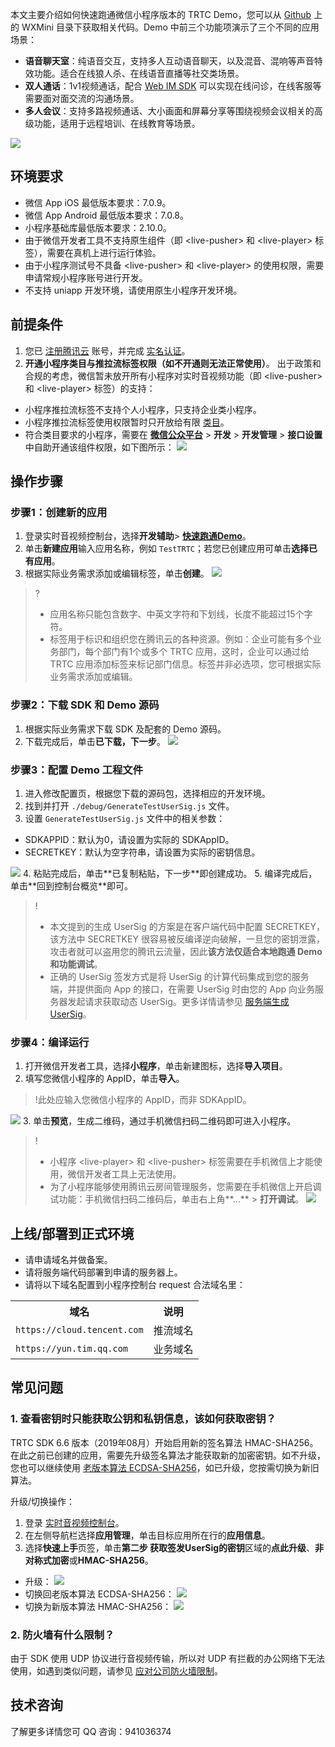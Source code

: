  本文主要介绍如何快速跑通微信小程序版本的 TRTC Demo，您可以从 [Github](https://github.com/LiteAVSDK/Live_WXMini) 上的 WXMini 目录下获取相关代码。Demo 中前三个功能项演示了三个不同的应用场景：
 
 - **语音聊天室**：纯语音交互，支持多人互动语音聊天，以及混音、混响等声音特效功能。适合在线狼人杀、在线语音直播等社交类场景。
 - **双人通话**：1v1视频通话，配合 [Web IM SDK](https://cloud.tencent.com/document/product/269/37411) 可以实现在线问诊，在线客服等需要面对面交流的沟通场景。
 - **多人会议**：支持多路视频通话、大小画面和屏幕分享等围绕视频会议相关的高级功能，适用于远程培训、在线教育等场景。
 
![](https://web.sdk.qcloud.com/trtc/miniapp/doc/zh-cn/6517a8a927130474927628457cdc27bee.jpeg)

## 环境要求
- 微信 App iOS 最低版本要求：7.0.9。
- 微信 App Android 最低版本要求：7.0.8。
- 小程序基础库最低版本要求：2.10.0。
- 由于微信开发者工具不支持原生组件（即 &lt;live-pusher&gt; 和 &lt;live-player&gt; 标签），需要在真机上进行运行体验。
- 由于小程序测试号不具备 &lt;live-pusher&gt; 和 &lt;live-player&gt; 的使用权限，需要申请常规小程序账号进行开发。
- 不支持 uniapp 开发环境，请使用原生小程序开发环境。

## 前提条件
1. 您已 [注册腾讯云](https://cloud.tencent.com/document/product/378/17985) 账号，并完成 [实名认证](https://cloud.tencent.com/document/product/378/3629)。
2. **开通小程序类目与推拉流标签权限（如不开通则无法正常使用）**。
出于政策和合规的考虑，微信暂未放开所有小程序对实时音视频功能（即 &lt;live-pusher&gt; 和 &lt;live-player&gt; 标签）的支持：
 - 小程序推拉流标签不支持个人小程序，只支持企业类小程序。
 - 小程序推拉流标签使用权限暂时只开放给有限 [类目](https://developers.weixin.qq.com/miniprogram/dev/component/live-pusher.html)。
 - 符合类目要求的小程序，需要在 **[微信公众平台](https://mp.weixin.qq.com)** > **开发** > **开发管理** > **接口设置**中自助开通该组件权限，如下图所示：
![](https://main.qcloudimg.com/raw/dc6d3c9102bd81443cb27b9810c8e981.png)

## 操作步骤
[](id:step1)
### 步骤1：创建新的应用
1. 登录实时音视频控制台，选择**开发辅助**> **[快速跑通Demo](https://console.cloud.tencent.com/trtc/quickstart)**。
2. 单击**新建应用**输入应用名称，例如 `TestTRTC`；若您已创建应用可单击**选择已有应用**。
3. 根据实际业务需求添加或编辑标签，单击**创建**。
![](https://main.qcloudimg.com/raw/f04d288ed091c98a5e8056eb86fb49e8.png)
>?
>- 应用名称只能包含数字、中英文字符和下划线，长度不能超过15个字符。
>- 标签用于标识和组织您在腾讯云的各种资源。例如：企业可能有多个业务部门，每个部门有1个或多个 TRTC 应用，这时，企业可以通过给 TRTC 应用添加标签来标记部门信息。标签并非必选项，您可根据实际业务需求添加或编辑。

[](id:step2)
### 步骤2：下载 SDK 和 Demo 源码
1. 根据实际业务需求下载 SDK 及配套的 Demo 源码。
2. 下载完成后，单击**已下载，下一步**。
![](https://main.qcloudimg.com/raw/a4f5a2ac1f49d67b4c6968d8b22cdeb0.png)

[](id:step3)
### 步骤3：配置 Demo 工程文件
1. 进入修改配置页，根据您下载的源码包，选择相应的开发环境。
2. 找到并打开 `./debug/GenerateTestUserSig.js` 文件。
3. 设置 `GenerateTestUserSig.js` 文件中的相关参数：
  <ul><li>SDKAPPID：默认为0，请设置为实际的 SDKAppID。</li>
  <li>SECRETKEY：默认为空字符串，请设置为实际的密钥信息。</li></ul> 
  <img src="https://main.qcloudimg.com/raw/575902219de19b4f2d4595673fa755d4.png">
4. 粘贴完成后，单击**已复制粘贴，下一步**即创建成功。
5. 编译完成后，单击**回到控制台概览**即可。

>!
>- 本文提到的生成 UserSig 的方案是在客户端代码中配置 SECRETKEY，该方法中 SECRETKEY 很容易被反编译逆向破解，一旦您的密钥泄露，攻击者就可以盗用您的腾讯云流量，因此**该方法仅适合本地跑通 Demo 和功能调试**。
>- 正确的 UserSig 签发方式是将 UserSig 的计算代码集成到您的服务端，并提供面向 App 的接口，在需要 UserSig 时由您的 App 向业务服务器发起请求获取动态 UserSig。更多详情请参见 [服务端生成 UserSig](https://cloud.tencent.com/document/product/647/17275#Server)。

### 步骤4：编译运行
1. 打开微信开发者工具，选择**小程序**，单击新建图标，选择**导入项目**。
2. 填写您微信小程序的 AppID，单击**导入**。
>!此处应输入您微信小程序的 AppID，而非 SDKAppID。
>
![](https://main.qcloudimg.com/raw/a06f3651a1399eabaa802a607b9a9cf8.png) 
3. 单击**预览**，生成二维码，通过手机微信扫码二维码即可进入小程序。

>! 
>- 小程序 &lt;live-player&gt; 和 &lt;live-pusher&gt; 标签需要在手机微信上才能使用，微信开发者工具上无法使用。
>- 为了小程序能够使用腾讯云房间管理服务，您需要在手机微信上开启调试功能：手机微信扫码二维码后，单击右上角**...** > **打开调试**。
![](https://main.qcloudimg.com/raw/ba85130b18cac0f713994a3a5feb2e83.png)

[](id:online)
## 上线/部署到正式环境
- 请申请域名并做备案。
- 请将服务端代码部署到申请的服务器上。
- 请将以下域名配置到小程序控制台 request 合法域名里：
<table>
<tr><th>域名</th><th>说明</th></tr>
<tr>
<td><code>https://cloud.tencent.com</code></td>
<td>推流域名</td>
</tr><tr>
<td><code>https://yun.tim.qq.com</code></td>
<td>业务域名</td>
</tr></table>


## 常见问题

### 1. 查看密钥时只能获取公钥和私钥信息，该如何获取密钥？
TRTC SDK 6.6 版本（2019年08月）开始启用新的签名算法 HMAC-SHA256。在此之前已创建的应用，需要先升级签名算法才能获取新的加密密钥。如不升级，您也可以继续使用 [老版本算法 ECDSA-SHA256](https://cloud.tencent.com/document/product/647/17275#Old)，如已升级，您按需切换为新旧算法。

升级/切换操作：
 1. 登录 [实时音视频控制台](https://console.cloud.tencent.com/trtc)。
 2. 在左侧导航栏选择**应用管理**，单击目标应用所在行的**应用信息**。
 3. 选择**快速上手**页签，单击**第二步 获取签发UserSig的密钥**区域的**点此升级**、**非对称式加密**或**HMAC-SHA256**。
  - 升级：
![](https://main.qcloudimg.com/raw/6d09db9663d8ca6b46f2ae3ab95cfa4b.png)
  - 切换回老版本算法 ECDSA-SHA256：
![](https://main.qcloudimg.com/raw/786e763bcc67ea982ecae1aa16035c40.png)
  - 切换为新版本算法 HMAC-SHA256：
![](https://main.qcloudimg.com/raw/23e06303e03c277ed3c5824e9e15ab75.png)

### 2. 防火墙有什么限制？

由于 SDK 使用 UDP 协议进行音视频传输，所以对 UDP 有拦截的办公网络下无法使用，如遇到类似问题，请参见 [应对公司防火墙限制](https://cloud.tencent.com/document/product/647/34399)。

## 技术咨询
了解更多详情您可 QQ 咨询：<dx-tag-link link="#QQ" tag="技术交流群">941036374</dx-tag-link>
